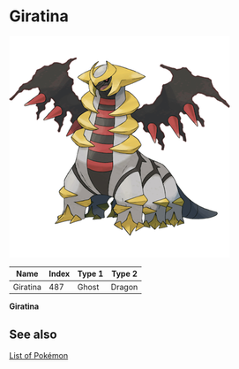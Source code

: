 # Giratina


![Giratina](images/487.png)

| **Name** | **Index** | **Type 1** | **Type 2** |
|----|----|----|----|
| Giratina | 487 | Ghost | Dragon  |

**Giratina** 

## See also

[List of Pokémon](../pokemon.md)
